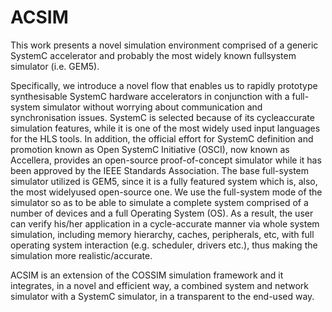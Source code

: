 # ACSIM
This work presents a novel simulation environment comprised of a generic SystemC accelerator and probably the most widely known fullsystem
simulator (i.e. GEM5). 

Specifically, we introduce a novel flow that enables us to rapidly prototype synthesisable SystemC hardware accelerators in conjunction with a full-system simulator without worrying about communication and synchronisation issues. SystemC is selected because of its cycleaccurate simulation features, while it is one of the most widely used input languages for the HLS tools. In addition, the
official effort for SystemC definition and promotion known as Open SystemC Initiative (OSCI), now known as Accellera, provides an open-source proof-of-concept simulator while it has been approved by the IEEE Standards Association. The base full-system simulator utilized is GEM5, since it is a fully featured system which is, also, the most widelyused open-source one. We use the full-system mode of the
simulator so as to be able to simulate a complete system comprised of a number of devices and a full Operating System
(OS). As a result, the user can verify his/her application in a cycle-accurate manner via whole system simulation, including
memory hierarchy, caches, peripherals, etc, with full operating system interaction (e.g. scheduler, drivers etc.), thus making
the simulation more realistic/accurate.

ACSIM is an extension of the COSSIM simulation framework and it integrates, in a novel and efficient way,
a combined system and network simulator with a SystemC simulator, in a transparent to the end-used way.
